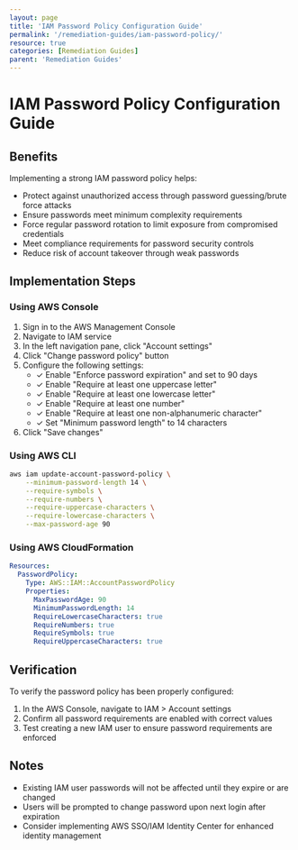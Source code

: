 ```yaml
---
layout: page
title: 'IAM Password Policy Configuration Guide'
permalink: '/remediation-guides/iam-password-policy/'
resource: true
categories: [Remediation Guides]
parent: 'Remediation Guides'
---
```


#  IAM Password Policy Configuration Guide

## Benefits
Implementing a strong IAM password policy helps:
- Protect against unauthorized access through password guessing/brute force attacks
- Ensure passwords meet minimum complexity requirements
- Force regular password rotation to limit exposure from compromised credentials
- Meet compliance requirements for password security controls
- Reduce risk of account takeover through weak passwords

## Implementation Steps

### Using AWS Console

1. Sign in to the AWS Management Console
2. Navigate to IAM service
3. In the left navigation pane, click "Account settings"
4. Click "Change password policy" button
5. Configure the following settings:
   - ✓ Enable "Enforce password expiration" and set to 90 days
   - ✓ Enable "Require at least one uppercase letter"
   - ✓ Enable "Require at least one lowercase letter" 
   - ✓ Enable "Require at least one number"
   - ✓ Enable "Require at least one non-alphanumeric character"
   - ✓ Set "Minimum password length" to 14 characters
6. Click "Save changes"

### Using AWS CLI

```bash
aws iam update-account-password-policy \
    --minimum-password-length 14 \
    --require-symbols \
    --require-numbers \
    --require-uppercase-characters \
    --require-lowercase-characters \
    --max-password-age 90
```

### Using AWS CloudFormation

```yaml
Resources:
  PasswordPolicy:
    Type: AWS::IAM::AccountPasswordPolicy
    Properties:
      MaxPasswordAge: 90
      MinimumPasswordLength: 14
      RequireLowercaseCharacters: true
      RequireNumbers: true
      RequireSymbols: true
      RequireUppercaseCharacters: true
```

## Verification

To verify the password policy has been properly configured:

1. In the AWS Console, navigate to IAM > Account settings
2. Confirm all password requirements are enabled with correct values
3. Test creating a new IAM user to ensure password requirements are enforced

## Notes

- Existing IAM user passwords will not be affected until they expire or are changed
- Users will be prompted to change password upon next login after expiration
- Consider implementing AWS SSO/IAM Identity Center for enhanced identity management
